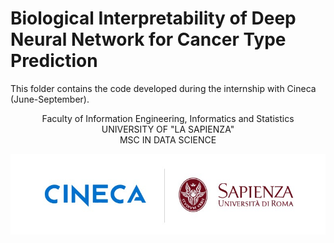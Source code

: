 # Biological Interpretability of Deep Neural Network for Cancer Type Prediction
This folder contains the code developed during the internship with Cineca (June-September).
<p align="center">
Faculty of Information Engineering, Informatics and Statistics <br />
UNIVERSITY OF "LA SAPIENZA" <br />
MSC IN DATA SCIENCE <br />
</p>
<p align="center">
  <img src="https://github.com/qtt-alessandro/INTERNSHIP-CINECA/blob/main/README_img/logo.jpeg" />
</p>












